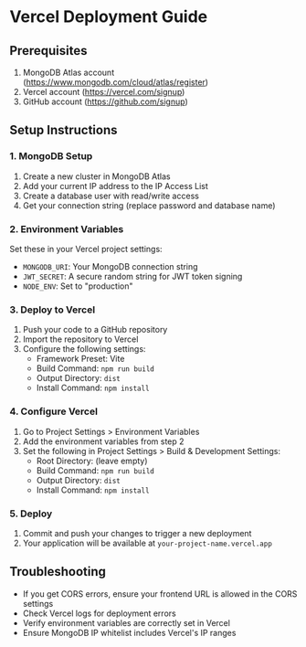 # Vercel Deployment Guide

## Prerequisites
1. MongoDB Atlas account (https://www.mongodb.com/cloud/atlas/register)
2. Vercel account (https://vercel.com/signup)
3. GitHub account (https://github.com/signup)

## Setup Instructions

### 1. MongoDB Setup
1. Create a new cluster in MongoDB Atlas
2. Add your current IP address to the IP Access List
3. Create a database user with read/write access
4. Get your connection string (replace password and database name)

### 2. Environment Variables
Set these in your Vercel project settings:
- `MONGODB_URI`: Your MongoDB connection string
- `JWT_SECRET`: A secure random string for JWT token signing
- `NODE_ENV`: Set to "production"

### 3. Deploy to Vercel
1. Push your code to a GitHub repository
2. Import the repository to Vercel
3. Configure the following settings:
   - Framework Preset: Vite
   - Build Command: `npm run build`
   - Output Directory: `dist`
   - Install Command: `npm install`

### 4. Configure Vercel
1. Go to Project Settings > Environment Variables
2. Add the environment variables from step 2
3. Set the following in Project Settings > Build & Development Settings:
   - Root Directory: (leave empty)
   - Build Command: `npm run build`
   - Output Directory: `dist`
   - Install Command: `npm install`

### 5. Deploy
1. Commit and push your changes to trigger a new deployment
2. Your application will be available at `your-project-name.vercel.app`

## Troubleshooting
- If you get CORS errors, ensure your frontend URL is allowed in the CORS settings
- Check Vercel logs for deployment errors
- Verify environment variables are correctly set in Vercel
- Ensure MongoDB IP whitelist includes Vercel's IP ranges
